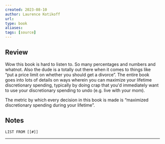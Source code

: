 ```yaml
---
created: 2023-08-10
author: Laurence Kotikoff
url: 
type: book
aliases: 
tags: [source]
---
```

## Review
Wow this book is hard to listen to. So many percentages and numbers and whatnot. Also the dude is a totally out there when it comes to things like “put a price limit on whether you should get a divorce”. The entire book goes into lots of details on ways wherein you can maximize your lifetime discretionary spending, typically by doing crap that you'd immediately want to use your discretionary spending to undo (e.g. live with your mom).

The metric by which every decision in this book is made is “maximized discretionary spending during your lifetime”.

## Notes
```dataview
LIST FROM [[#]]
```

---